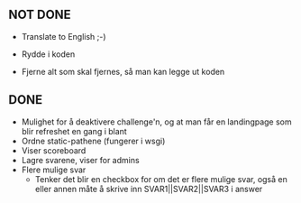## NOT DONE

  * Translate to English ;-)

  * Rydde i koden
  * Fjerne alt som skal fjernes, så man kan legge ut koden

## DONE

  * Mulighet for å deaktivere challenge'n, og at man får en landingpage som blir refreshet en gang i blant
  * Ordne static-pathene (fungerer i wsgi)
  * Viser scoreboard
  * Lagre svarene, viser for admins
  * Flere mulige svar
    - Tenker det blir en checkbox for om det er flere mulige svar, også en
	   eller annen måte å skrive inn SVAR1||SVAR2||SVAR3 i answer
